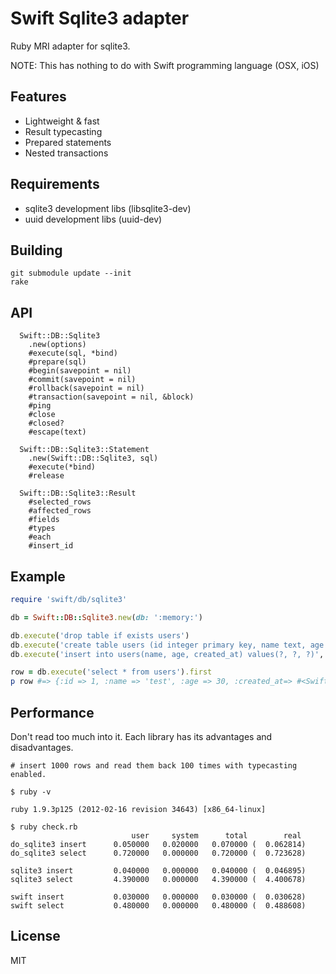 # Swift Sqlite3 adapter

Ruby MRI adapter for sqlite3.

NOTE: This has nothing to do with Swift programming language (OSX, iOS)

## Features

* Lightweight & fast
* Result typecasting
* Prepared statements
* Nested transactions

## Requirements

* sqlite3 development libs (libsqlite3-dev)
* uuid development libs (uuid-dev)

## Building

```
git submodule update --init
rake
```

## API

```
  Swift::DB::Sqlite3
    .new(options)
    #execute(sql, *bind)
    #prepare(sql)
    #begin(savepoint = nil)
    #commit(savepoint = nil)
    #rollback(savepoint = nil)
    #transaction(savepoint = nil, &block)
    #ping
    #close
    #closed?
    #escape(text)

  Swift::DB::Sqlite3::Statement
    .new(Swift::DB::Sqlite3, sql)
    #execute(*bind)
    #release

  Swift::DB::Sqlite3::Result
    #selected_rows
    #affected_rows
    #fields
    #types
    #each
    #insert_id
```

## Example

```ruby
require 'swift/db/sqlite3'

db = Swift::DB::Sqlite3.new(db: ':memory:')

db.execute('drop table if exists users')
db.execute('create table users (id integer primary key, name text, age integer, created_at datetime)')
db.execute('insert into users(name, age, created_at) values(?, ?, ?)', 'test', 30, Time.now.utc)

row = db.execute('select * from users').first
p row #=> {:id => 1, :name => 'test', :age => 30, :created_at=> #<Swift::DateTime>}
```

## Performance

Don't read too much into it. Each library has its advantages and disadvantages.

```
# insert 1000 rows and read them back 100 times with typecasting enabled.

$ ruby -v

ruby 1.9.3p125 (2012-02-16 revision 34643) [x86_64-linux]

$ ruby check.rb
                           user     system      total        real
do_sqlite3 insert      0.050000   0.020000   0.070000 (  0.062814)
do_sqlite3 select      0.720000   0.000000   0.720000 (  0.723628)

sqlite3 insert         0.040000   0.000000   0.040000 (  0.046895)
sqlite3 select         4.390000   0.000000   4.390000 (  4.400678)

swift insert           0.030000   0.000000   0.030000 (  0.030628)
swift select           0.480000   0.000000   0.480000 (  0.488608)
```

## License

MIT
